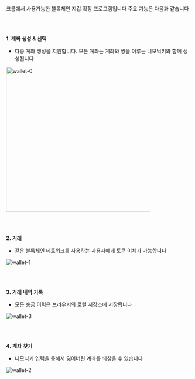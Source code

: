 크롬에서 사용가능한 블록체인 지갑 확장 프로그램입니다
주요 기능은 다음과 같습니다

<br><br>


<b>1. 계좌 생성 & 선택</b>
- 다중 계좌 생성을 지원합니다. 모든 계좌는 계좌와 쌍을 이루는 니모닉키와 함께 생성됩니다 

<img width="394" alt="wallet-0" src="https://github.com/nazzzo/rooftop-front/assets/112994137/e9c51107-87e9-4c23-948d-0cde0bc30f67">

<br><br>

<b>2. 거래 </b> 
- 같은 블록체인 네트워크를 사용하는 사용자에게 토큰 이체가 가능합니다

![wallet-1](https://github.com/nazzzo/rooftop-front/assets/112994137/f6893d0c-c98c-40c7-81e5-e7e0a67f5d99)

<br><br>

<b>3. 거래 내역 기록</b> 
- 모든 송금 이력은 브라우저의 로컬 저장소에 저장됩니다

![wallet-3](https://github.com/nazzzo/rooftop-front/assets/112994137/904769b7-e057-410f-be6b-3a24f99e87b6)

<br><br>

<b>4. 계좌 찾기</b> 
- 니모닉키 입력을 통해서 잃어버린 계좌를 되찾을 수 있습니다

![wallet-2](https://github.com/nazzzo/rooftop-front/assets/112994137/ca342861-ebe0-416b-b39c-89f0bff0731b)
